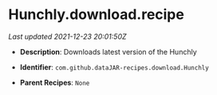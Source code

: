 # Hunchly.download.recipe

_Last updated 2021-12-23 20:01:50Z_

- **Description**: Downloads latest version of the Hunchly

- **Identifier**: `com.github.dataJAR-recipes.download.Hunchly`

- **Parent Recipes**: `None`
